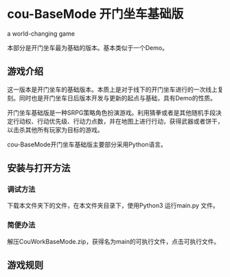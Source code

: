 # cou-BaseMode 开门坐车基础版

a world-changing game



本部分是开门坐车最为基础的版本。基本类似于一个Demo。



## 游戏介绍

这一版本是开门坐车的基础版本。本质上是对于线下的开门坐车进行的一次线上复刻。同时也是开门坐车日后版本开发与更新的起点与基础，具有Demo的性质。

开门坐车基础版是一种SRPG策略角色扮演游戏。利用猜拳或者是其他随机手段决定行动权、行动优先级、行动力点数，并在地图上进行行动，获得武器或者饼干，以击杀其他所有玩家为目标的游戏。

cou-BaseMode开门坐车基础版主要部分采用Python语言。



## 安装与打开方法

### 调试方法

下载本文件夹下的文件，在本文件夹目录下，使用Python3 运行main.py 文件。

### 简便办法

解压CouWorkBaseMode.zip，获得名为main的可执行文件，点击可执行文件。



## 游戏规则

